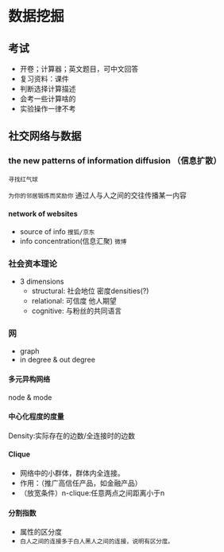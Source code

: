 # 数据挖掘

## 考试

- 开卷；计算器；英文题目，可中文回答
- 复习资料：课件
- 判断选择计算描述
- 会考一些计算啥的
- 实验操作一律不考

## 社交网络与数据

### the new patterns of information diffusion （信息扩散）

`寻找红气球`

`为你的邻居锻炼而奖励你` 通过人与人之间的交往传播某一内容

#### network of websites

- source of info `搜狐/京东`
- info concentration(信息汇聚) `微博`

### 社会资本理论

- 3 dimensions
  - structural: 社会地位 密度densities(?)
  - relational: 可信度 他人期望
  - cognitive: 与粉丝的共同语言

### 网

- graph
- in degree & out degree

#### 多元异构网络

node & mode

#### 中心化程度的度量

Density:实际存在的边数/全连接时的边数

#### Clique

- 网络中的小群体，群体内全连接。
- 作用：（推广高信任产品，如金融产品）
- （放宽条件）n-clique:任意两点之间距离小于n

#### 分割指数

- 属性的区分度
- `白人之间的连接多于白人黑人之间的连接，说明有区分度。`